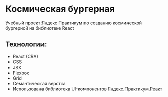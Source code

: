 # Космическая бургерная
Учебный проект Яндекс Практикум по созданию космической бургерной на библиотеке React
## Технологии:
- React (CRA)
- CSS
- JSX
- Flexbox 
- Grid 
- Семантическая верстка 
- Использована библиотека UI-компонентов [Яндекс.Практикум.Реакт](https://yandex-praktikum.github.io/react-developer-burger-ui-components/docs/readme)